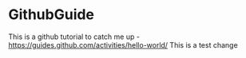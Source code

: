 # GithubGuide
This is a github tutorial to catch me up - https://guides.github.com/activities/hello-world/
This is a test change
